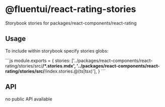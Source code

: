 # @fluentui/react-rating-stories

Storybook stories for packages/react-components/react-rating

## Usage

To include within storybook specify stories globs:

\`\`\`js
module.exports = {
stories: ['../packages/react-components/react-rating/stories/src/**/*.stories.mdx', '../packages/react-components/react-rating/stories/src/**/index.stories.@(ts|tsx)'],
}
\`\`\`

## API

no public API available
